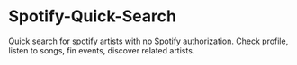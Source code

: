 # Spotify-Quick-Search
Quick search for spotify artists with no Spotify authorization. Check profile, listen to songs, fin events, discover related artists.
